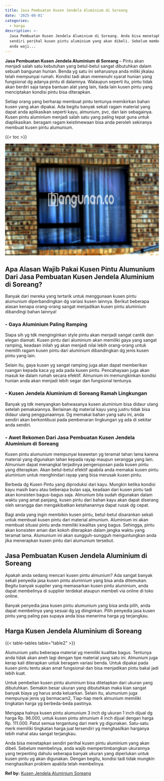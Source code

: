 ```yaml
---
title: Jasa Pembuatan Kusen Jendela Aluminium di Soreang
date: '2025-08-01'
categories:
  - harga
description: >-
  Jasa Pembuatan Kusen Jendela Aluminium di Soreang. Anda bisa menetapkan
  sendiri perihal kusen pintu aluminium yang akan dibeli. Sebelum membelinya,
  anda waji...
---
```


**Jasa Pembuatan Kusen Jendela Aluminium di Soreang** – Pintu akan menjadi salah satu kebutuhan yang betul-betul sangat dibutuhkan dalam sebuah bangunan hunian. Benda yg satu ini seharusnya anda miliki jikalau telah mempunyai rumah. Kondisi tadi akan memenuhi syarat hunian yang fungsional dg adanya pintu di dalamnya. Walaupun seperti itu, pintu tidak akan berdiri saja tanpa bantuan alat yang lain, tiada lain kusen pintu yang menciptakan kondisi pintu bisa diterapkan.

Setiap orang yang berharap membuat pintu tentunya memikirkan bahan kusen yang akan dipakai. Ada begitu banyak sekali ragam material yang dapat anda aplikasikan seperti kayu, almunium, pvc, dan lain sebagainya. Kusen pintu aluminium menjadi salah satu yang paling tepat guna untuk diaplikasikan. beragam ragam keistimewaan bisa anda peroleh sekiranya membuat kusen pintu alumunium.

{{< toc >}}

![Jasa Pembuatan Kusen Jendela Aluminium di Soreang](/images/harga-kusen-jendela-alumunium-10.png)

## Apa Alasan Wajib Pakai Kusen Pintu Alumunium Dari Jasa Pembuatan Kusen Jendela Aluminium di Soreang?

Banyak dari mereka yang tertarik untuk menggunaan kusen pintu alumunium diperbandingkan dg variasi kusen lainnya. Berikut beberapa alasan kenapa orang-orang sangat menjadikan kusen pintu aluminium dibandingi bahan lainnya!

### \- Gaya Aluminium Paling Ramping

Siapa sih yg tdk menginginkan style pintu akan menjadi sangat cantik dan elegan diamati. Kusen pintu dari aluminium akan memiliki gaya yang sangat ramping, keadaan inilah yg akan menjadi nilai lebih orang-orang untuk memilih ragam kusen pintu dari aluminium dibandingkan dg jenis kusen pintu yang lain.

Selain itu, gaya kusen yg sangat ramping juga akan dapat memberikan ruangan kepada kaca yg ada pada kusen pintu. Pencahayaan juga akan masuk ke dalam rumah secara efektif. Almunium ini memungkinkan kondisi hunian anda akan menjadi lebih segar dan fungsional tentunya.

### \- Kusen Jendela Aluminium di Soreang Ramah Lingkungan

Banyak yg tdk menyangkan bahwasanya kusen aluminium bisa didaur ulang setelah pemakaiannya. Berlainan dg material kayu yang justru tidak bisa didaur ulang penggunaannya. Dg memakai bahan yang satu ini, anda sendiri akan berkontibusi pada pembenaran lingkungan yg ada di sekitar anda sendiri.

### \- Awet Rekomen Dari Jasa Pembuatan Kusen Jendela Aluminium di Soreang

Kusen pintu alumunium mempunyai keawetan yg teramat tahan lama karena material yang digunakan tahan kepada rayap maupun serangga yang lain. Almunium dapat menangkal terjadinya pengeroposan pada kusen pintu yang diterapkan. Akan betul-betul efektif apabila anda memakai kusen pintu aluminium untuk menghindari rayap yang bisa merusak kusen pintu.

Berbeda dg Kusen Pintu yang diproduksi dari kayu. Mungkin ketika kondisi kayu masih baru atau beberapa bulan saja, keadaan dari kusen pintu tadi akan konsisten bagus-bagus saja. Almunium bila sudah digunakan dalam waktu yang amat panjang, kusen pintu dari bahan kayu akan dapat diserang oleh serangga dan mengakibatkan ketahanannya dapat rusak dg cepat.

Bagi anda yang ingin membikin kusen pintu, betul-betul disarankan sekali untuk membuat kusen pintu dari material almunium. Aluminium ini akan membuat situasi pintu anda memiliki kwalitas yang bagus. Sehingga, pintu akan konsisten aman dan kokoh diterapkan dalam jangka waktu yang teramat lama. Alumunium ini akan sungguh-sungguh menguntungkan anda jika menerapkan kusen pintu dari alumunium tersebut.

## Jasa Pembuatan Kusen Jendela Aluminium di Soreang

Apakah anda sedang mencari kusen pintu almunium? Ada sangat banyak sekali penyedia jasa kusen pintu aluminium yang bisa anda ditemukan. Begitu banyak supplier yang memasarkan kusen pintu aluminium, anda dapat membelinya di supplier terdekat ataupun membeli via online di toko online.

Banyak penyedia jasa kusen pintu alumunium yang bisa anda pilih, anda dapat membelinya yang sesuai dg yg diinginkan. Pilih penyedia jasa kusen pintu yang paling pas supaya anda bisa menerima harga yg terjangkau.

## Harga Kusen Jendela Aluminium di Soreang

{{< table-tables table="table2" >}}

Alumunium yaitu beberapa material yg memiliki kualitas bagus. Tentunya anda tidak akan aneh lagi dengan tipe material yang satu ini. Almunium juga kerap kali diterapkan untuk beragam variasi benda. Untuk dipakai pada kusen pintu tentu akan amat fungsional dan bisa menjadikan pintu bakal jadi lebih kuat.

Untuk pembelian kusen pintu aluminium bisa ditetapkan dari ukuran yang dibutuhkan. Semakin besar ukuran yang dibutuhkan maka kian sangat banyak biaya yg harus anda keluarkan. Selain itu, alumunium juga mempunyai jenis yg bermacam2, Tiap-tiap merk almunium memiliki tingkatan harga yg berbeda-beda pastinya.

Mengapa halnya kusen pintu alumunium 3 inch dg ukuran 1 inch dijual dg harga Rp. 96.000, untuk kusen pintu almunium 4 inch dijual dengan harga Rp. 111.000. Patut semua tergantung dari merk yg digunakan. Satu-satu merk memiliki tingkatan harga jual tersendiri yg menghasilkan harganya lebih mahal atau sangat terjangkau.

Anda bisa menetapkan sendiri perihal kusen pintu aluminium yang akan dibeli. Sebelum membelinya, anda wajib mempertimbangkan ukurannya yang terpenting dahulu seberapa banyak ukuran yang diperlukan untuk kusen pintu yg akan digunakan. Dengan begitu, kondisi tadi tidak mungkin menghasilkan problem apabila telah membelinya.

**Ref by:** [Kusen Jendela Aluminium Soreang](https://id.wikipedia.org/wiki/Kusen)
